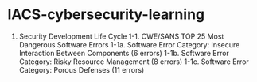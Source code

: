 # IACS-cybersecurity-learning
1. Security Development Life Cycle
1-1. CWE/SANS TOP 25 Most Dangerous Software Errors
  1-1a. Software Error Category: Insecure Interaction Between Components (6 errors) 
  1-1b. Software Error Category: Risky Resource Management (8 errors)
  1-1c. Software Error Category: Porous Defenses (11 errors)
